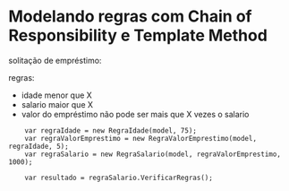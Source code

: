 # Modelando regras com Chain of Responsibility e Template Method

solitação de empréstimo:

regras:
- idade menor que X
- salario maior que X
- valor do empréstimo não pode ser mais que X vezes o salario

```
    var regraIdade = new RegraIdade(model, 75);
    var regraValorEmprestimo = new RegraValorEmprestimo(model, regraIdade, 5);
    var regraSalario = new RegraSalario(model, regraValorEmprestimo, 1000);

    var resultado = regraSalario.VerificarRegras();

```